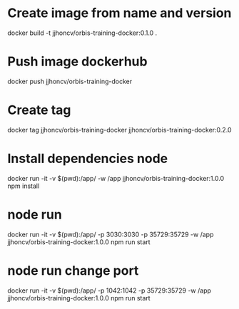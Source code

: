 # Create image from name and version
docker build -t jjhoncv/orbis-training-docker:0.1.0 .

# Push image dockerhub
docker push jjhoncv/orbis-training-docker

# Create tag
docker tag jjhoncv/orbis-training-docker jjhoncv/orbis-training-docker:0.2.0 

# Install dependencies node
docker run -it -v $(pwd):/app/ -w /app jjhoncv/orbis-training-docker:1.0.0 npm install

# node run
docker run -it -v $(pwd):/app/ -p 3030:3030 -p 35729:35729 -w /app jjhoncv/orbis-training-docker:1.0.0 npm run start

# node run change port
docker run -it -v $(pwd):/app/ -p 1042:1042 -p 35729:35729 -w /app jjhoncv/orbis-training-docker:1.0.0 npm run start
